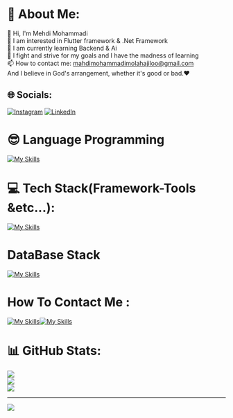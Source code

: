# 💫 About Me:
👋 Hi, I'm Mehdi Mohammadi<br>👀 I am interested in Flutter framework & .Net Framework<br>🌱 I am currently learning Backend & Ai<br>💞️ I fight and strive for my goals and I have the madness of learning<br>📫 How to contact me: mahdimohammadimolahajiloo@gmail.com<br>  And I believe in God's arrangement, whether it's good or bad.❤️


## 🌐 Socials:
[![Instagram](https://img.shields.io/badge/Instagram-%23E4405F.svg?logo=Instagram&logoColor=white)](https://instagram.com/mehdigeek) [![LinkedIn](https://img.shields.io/badge/LinkedIn-%230077B5.svg?logo=linkedin&logoColor=white)](https://www.linkedin.com/in/mahdi-mohammmadi-molahajiloo-72b757207) 

# 😎 Language Programming
[![My Skills](https://skillicons.dev/icons?i=cs,dart&perline=5)](https://skillicons.dev)

# 💻 Tech Stack(Framework-Tools &etc...):
[![My Skills](https://skillicons.dev/icons?i=flutter,dotnet,androidstudio,figma,git.github,obsidian,visualstudio,vscode,xd,postman&perline=5)](https://skillicons.dev)

# DataBase Stack
[![My Skills](https://skillicons.dev/icons?i=supabase,firebase,mysql&perline=5)](https://skillicons.dev)

# How To Contact Me :
[![My Skills](https://skillicons.dev/icons?i=instagram)](https://instagram.com/mehdigeek)[![My Skills](https://skillicons.dev/icons?i=gmail)](https://mahdimohammadimolahajiloo@gmail.com)


# 📊 GitHub Stats:
![](https://github-readme-stats.vercel.app/api?username=MahdiMohammadi-dev&theme=tokyonight&hide_border=false&include_all_commits=true&count_private=true)<br/>
![](https://github-readme-streak-stats.herokuapp.com/?user=MahdiMohammadi-dev&theme=tokyonight&hide_border=false)<br/>
![](https://github-readme-stats.vercel.app/api/top-langs/?username=MahdiMohammadi-dev&theme=tokyonight&hide_border=false&include_all_commits=true&count_private=true&layout=compact)

---
[![](https://visitcount.itsvg.in/api?id=MahdiMohammadi-dev&icon=0&color=0)](https://visitcount.itsvg.in)
